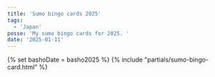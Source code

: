 ```yaml
---
title: 'Sumo bingo cards 2025'
tags:
  - 'Japan'
posse: 'My sumo bingo cards for 2025. '
date: '2025-01-11'
---
```


{% set bashoDate = basho2025 %}
{% include "partials/sumo-bingo-card.html" %}